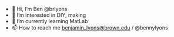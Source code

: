 - 👋 Hi, I’m Ben @brlyons
- 👀 I’m interested in DIY, making
- 🌱 I’m currently learning MatLab
- 📫 How to reach me benjamin_lyons@brown.edu /  @bennylyons

<!---
brlyons/brlyons is a ✨ special ✨ repository because its `README.md` (this file) appears on your GitHub profile.
You can click the Preview link to take a look at your changes.
--->
